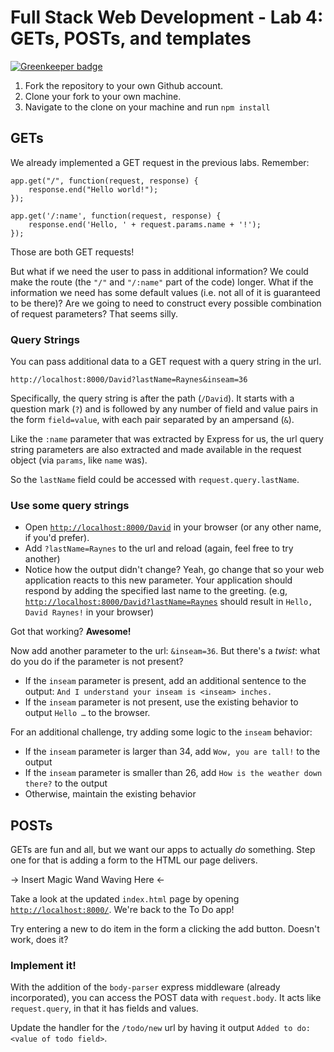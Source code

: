 
# Full Stack Web Development - Lab 4: GETs, POSTs, and templates

[![Greenkeeper badge](https://badges.greenkeeper.io/betamore/fswd-lab-4.svg)](https://greenkeeper.io/)

1. Fork the repository to your own Github account.
2. Clone your fork to your own machine.
3. Navigate to the clone on your machine and run `npm install`

## GETs

We already implemented a GET request in the previous labs. Remember:

    app.get("/", function(request, response) {
        response.end("Hello world!");
    });

    app.get('/:name', function(request, response) {
        response.end('Hello, ' + request.params.name + '!');
    });

Those are both GET requests!

But what if we need the user to pass in additional information? We
could make the route (the `"/"` and `"/:name"` part of the code)
longer. What if the information we need has some default values
(i.e. not all of it is guaranteed to be there)? Are we going to need
to construct every possible combination of request parameters? That
seems silly.

### Query Strings

You can pass additional data to a GET request with a query string in the url.

    http://localhost:8000/David?lastName=Raynes&inseam=36

Specifically, the query string is after the path (`/David`). It starts
with a question mark (`?`) and is followed by any number of field and
value pairs in the form `field=value`, with each pair separated by an
ampersand (`&`).

Like the `:name` parameter that was extracted by Express for us, the
url query string parameters are also extracted and made available in
the request object (via `params`, like `name` was).

So the `lastName` field could be accessed with
`request.query.lastName`.

### Use some query strings

* Open [`http://localhost:8000/David`](http://localhost:8000/David) in
  your browser (or any other name, if you'd prefer).
* Add `?lastName=Raynes` to the url and reload (again, feel free to try another)
* Notice how the output didn't change? Yeah, go change that so your
  web application reacts to this new parameter. Your application
  should respond by adding the specified last name to the
  greeting. (e.g,
  [`http://localhost:8000/David?lastName=Raynes`](http://localhost:8000/David?lastName=Raynes)
  should result in `Hello, David Raynes!` in your browser)

Got that working? __Awesome!__

Now add another parameter to the url: `&inseam=36`. But there's a
_twist_: what do you do if the parameter is not present?

* If the `inseam` parameter is present, add an additional sentence to
  the output: `And I understand your inseam is <inseam> inches.`
* If the `inseam` parameter is not present, use the existing behavior
  to output `Hello …` to the browser.

For an additional challenge, try adding some logic to the `inseam` behavior:

* If the `inseam` parameter is larger than 34, add `Wow, you are tall!` to the output
* If the `inseam` parameter is smaller than 26, add `How is the weather down there?` to the output
* Otherwise, maintain the existing behavior

## POSTs

GETs are fun and all, but we want our apps to actually *do*
something. Step one for that is adding a form to the HTML our page
delivers.

&rarr; Insert Magic Wand Waving Here &larr;

Take a look at the updated `index.html` page by opening
[`http://localhost:8000/`](http://localhost:8000/). We're back to the
To Do app!

Try entering a new to do item in the form a clicking the add button. Doesn't work, does it?

### Implement it!

With the addition of the `body-parser` express middleware (already
incorporated), you can access the POST data with `request.body`. It
acts like `request.query`, in that it has fields and values.

Update the handler for the `/todo/new` url by having it output `Added
to do: <value of todo field>`.

